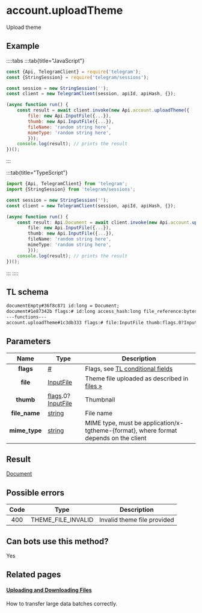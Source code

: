 # account.uploadTheme

Upload theme

## Example

::::tabs
:::tab{title="JavaScript"}

```js
const {Api, TelegramClient} = require('telegram');
const {StringSession} = require('telegram/sessions');

const session = new StringSession('');
const client = new TelegramClient(session, apiId, apiHash, {});

(async function run() {
    const result = await client.invoke(new Api.account.uploadTheme({
		file: new Api.InputFile({...}),
		thumb: new Api.InputFile({...}),
		fileName: 'random string here',
		mimeType: 'random string here',
		}));
    console.log(result); // prints the result
})();

```

:::

:::tab{title="TypeScript"}

```ts
import {Api, TelegramClient} from 'telegram';
import {StringSession} from 'telegram/sessions';

const session = new StringSession('');
const client = new TelegramClient(session, apiId, apiHash, {});

(async function run() {
    const result: Api.Document = await client.invoke(new Api.account.uploadTheme({
		file: new Api.InputFile({...}),
		thumb: new Api.InputFile({...}),
		fileName: 'random string here',
		mimeType: 'random string here',
		}));
    console.log(result); // prints the result
})();

```

:::
::::

## TL schema

```txt
documentEmpty#36f8c871 id:long = Document;
document#1e87342b flags:# id:long access_hash:long file_reference:bytes date:int mime_type:string size:int thumbs:flags.0?Vector<PhotoSize> video_thumbs:flags.1?Vector<VideoSize> dc_id:int attributes:Vector<DocumentAttribute> = Document;
---functions---
account.uploadTheme#1c3db333 flags:# file:InputFile thumb:flags.0?InputFile file_name:string mime_type:string = Document;
```

## Parameters

|     Name      | Type                                                                                                                                 | Description                                                                                             |
| :-----------: | ------------------------------------------------------------------------------------------------------------------------------------ | ------------------------------------------------------------------------------------------------------- |
|   **flags**   | [#](https://core.telegram.org/type/%23)                                                                                              | Flags, see [TL conditional fields](https://core.telegram.org/mtproto/TL-combinators#conditional-fields) |
|   **file**    | [InputFile](https://core.telegram.org/type/InputFile)                                                                                | Theme file uploaded as described in [files »](https://core.telegram.org/api/files)                      |
|   **thumb**   | [flags](https://core.telegram.org/mtproto/TL-combinators#conditional-fields).0?[InputFile](https://core.telegram.org/type/InputFile) | Thumbnail                                                                                               |
| **file_name** | [string](https://core.telegram.org/type/string)                                                                                      | File name                                                                                               |
| **mime_type** | [string](https://core.telegram.org/type/string)                                                                                      | MIME type, must be application/x-tgtheme-{format}, where format depends on the client                   |

## Result

[Document](https://core.telegram.org/type/Document)

## Possible errors

| Code | Type               | Description                 |
| :--: | ------------------ | --------------------------- |
| 400  | THEME_FILE_INVALID | Invalid theme file provided |

## Can bots use this method?

Yes

## Related pages

#### [Uploading and Downloading Files](https://core.telegram.org/api/files)

How to transfer large data batches correctly.
